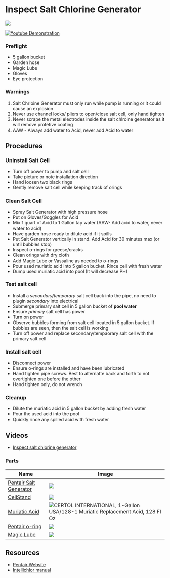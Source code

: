 # Inspect Salt Chlorine Generator

![](https://www.pentair.com/content/dam/extranet/nam/pentair-pool/commercial/images/products/CommIntelliChlor.jpg.thumb.1280.1280.jpg)


[![Youtube Demonstration](https://img.youtube.com/vi/a3UPMq8XysU/0.jpg)](https://www.youtube.com/watch?v=a3UPMq8XysU)


### Preflight

- 5 gallon bucket
- Garden hose
- Magic Lube
- Gloves
- Eye protection

### Warnings

1. Salt Chrloine Generator must only run while pump is running or it could cause an explosion
2. Never use channel locks/ pliers to open/close salt cell, only hand tighten
3. Never scrape the metal electrodes inside the salt chlroine generator as it will remove protetive coating
4. AAW - Always add water to Acid, never add Acid to water




## Procedures

### Uninstall Salt Cell
- Turn off power to pump and salt cell
- Take picture or note installation direction
- Hand loosen two black rings
- Gently remove salt cell while keeping track of orings

### Clean Salt Cell
- Spray Salt Generator with high pressure hose
- Put on Gloves/Goggles for Acid
- Mix 1 quart of Acid to 1 Gallon tap water (AAW- Add acid to water, never water to acid)
- Have garden hose ready to dilute acid if it spills
- Put Salt Generator vertically in stand. Add Acid for 30 minutes max (or until bubbles stop)
- Inspect o-rings for greese/cracks
- Clean orings with dry cloth
- Add Magic Lube or Vassaline as needed to o-rings
- Pour used muriatic acid into 5 gallon bucket. Rince cell with fresh water
- Dump used muriatic acid into pool (It will decrease PH)

### Test salt cell
- Install a _secondary/temporary_ salt cell back into the pipe, no need to plugin _secondary_ into electrical 
- Submerge primary salt cell in 5 gallon bucket of **pool water**
- Ensure _primary_ salt cell has power
- Turn on power
- Observe bubbles forming from salt cell located in 5 gallon bucket. If bubbles are seen, then the salt cell is working
- Turn off power and replace secondary/tempaorary salt cell with the primary salt cell

### Install salt cell

- Disconnect power
- Ensure o-rings are installed and have been lubricated
- Hand tighten pipe screws. Best to alternatte back and forth to not overtighten one before the other
- Hand tighten only, do not wrench

### Cleanup
- Dilute the muriatic acid in 5 gallon bucket by adding fresh water
- Pour the used acid into the pool 
- Quickly rince any spilled acid with fresh water



## Videos
- [Inspect salt chlorine generator](https://www.youtube.com/watch?v=a3UPMq8XysU
)



### Parts


|Name| Image |
|--|--|
| [Pentair Salt Generator](https://www.pentair.com/en-us/products/residential/pool-spa-equipment/pool-water-treatment/intellichlor.html)| ![](https://www.pentair.com/content/dam/extranet/nam/pentair-pool/commercial/images/products/CommIntelliChlor.jpg.thumb.1280.1280.jpg) |
| [CellStand](https://www.amazon.com/DEF-Cleaning-Stand-GLX-CELLSTAND-Replacement-IntelliChlor/dp/B09CTFKXGR/ref=sr_1_2?crid=3HT2MYSD3K390&keywords=pentair+stand&qid=1691955656&sprefix=pentair+stan%2Caps%2C180&sr=8-2) | ![](https://m.media-amazon.com/images/I/51AIOjtwFXL._AC_SX679_.jpg)|
| [Muriatic Acid](https://www.amazon.com/CERTOL-INTERNATIONAL-USA-128-1-Replacement/dp/B000KKQ8LA/ref=pd_ci_mcx_mh_mcx_views_0?pd_rd_w=otqrJ&content-id=amzn1.sym.0250fb24-4363-44d0-b635-ac15f859c3b5%3Aamzn1.symc.40e6a10e-cbc4-4fa5-81e3-4435ff64d03b&pf_rd_p=0250fb24-4363-44d0-b635-ac15f859c3b5&pf_rd_r=NVQ9ZBHXH9769N5V5E9S&pd_rd_wg=rKUmg&pd_rd_r=eec0a02b-c398-4ff7-8cd7-f236b69d4840&pd_rd_i=B000KKQ8LA) |![CERTOL INTERNATIONAL, 1-Gallon USA/128-1 Muriatic Replacement Acid, 128 Fl Oz](https://m.media-amazon.com/images/I/61AsFzBBKIL.__AC_SX300_SY300_QL70_FMwebp_.jpg) |
| [Pentair o-ring](https://www.amazon.com/Pentair-Stand-Pipe-Replacement-ring/dp/B00KHUH506/ref=sr_1_3?crid=3HT2MYSD3K390&keywords=pentair+stand&qid=1691955704&sprefix=pentair+stan%2Caps%2C180&sr=8-3) | ![](https://m.media-amazon.com/images/I/41KFnVKCxIL.__AC_SX300_SY300_QL70_FMwebp_.jpg)
| [Magic Lube](https://www.amazon.com/TacParts-Teflon-Lubricant-Swimming-Gasket/dp/B01MDUYET2/ref=sr_1_1?crid=18NTPQJRZEJ10&keywords=magic+lube&qid=1691956520&sprefix=magic+lube%2Caps%2C187&sr=8-1) | ![](https://m.media-amazon.com/images/I/311gOqiOOpS.jpg) | 


## Resources

- [Pentair Website](https://www.pentair.com/en-us/products/residential/pool-spa-equipment/pool-water-treatment/intellichlor.html)
- [Intellichlor manual](https://www.pentair.com/content/dam/extranet/nam/pentair-pool/residential/manuals/water-treatment/intellichlor/intellichlor-installation-users-guide-ic15-ic20-ic40-ic60.pdf)

